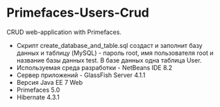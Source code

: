 # Primefaces-Users-Crud
CRUD web-application with Primefaces.

* Скрипт create_database_and_table.sql создаст и заполнит базу данных и таблицу (MySQL) - пароль root, имя пользователя root и название базы данных test. В базе данных одна таблица User.
* Используемая среда разработки - NetBeans IDE 8.2
* Сервер приложений - GlassFish Server 4.1.1
* Версия Java EE 7 Web
* Primefaces 5.0
* Hibernate 4.3.1
